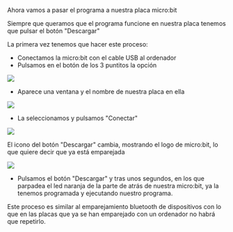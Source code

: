 Ahora vamos a pasar el programa a nuestra placa micro:bit

Siempre que queramos que el programa funcione en nuestra placa tenemos que pulsar el botón "Descargar"

La primera vez tenemos que hacer este proceso:

* Conectamos la micro:bit con el cable USB al ordenador
* Pulsamos en el botón de los 3 puntitos la opción 

![](makecode-conectar.png)

* Aparece una ventana y el nombre de nuestra placa en ella

![](makecode-emparejar1.png)

* La seleccionamos y pulsamos "Conectar"

![](makecode-emparejar2.png)

El icono del botón "Descargar" cambia, mostrando el logo de micro:bit, lo que quiere decir que ya está emparejada

![](makecode-conectaddo.png)

* Pulsamos el botón "Descargar" y tras unos segundos, en los que parpadea el led naranja de la parte de atrás de nuestra micro:bit, ya la tenemos programada y ejecutando nuestro programa.

Este proceso es similar al emparejamiento bluetooth de dispositivos con lo que en las placas que ya se han emparejado con un ordenador no habrá que repetirlo.

